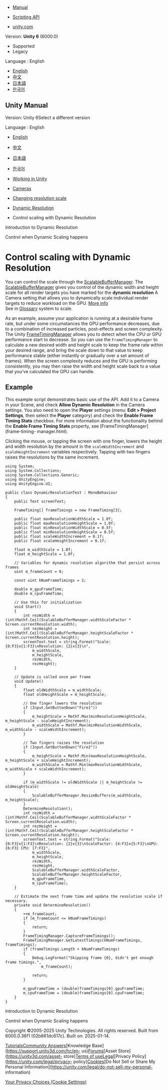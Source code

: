 [](https://docs.unity3d.com)

  * [Manual](../Manual/index.html)
  * [Scripting API](../ScriptReference/index.html)

  * [unity.com](https://unity.com/)

Version: **Unity 6** (6000.0)

  * Supported
  * Legacy

Language : English

  * [English](/Manual/DynamicResolution-control.html)
  * [中文](/cn/current/Manual/DynamicResolution-control.html)
  * [日本語](/ja/current/Manual/DynamicResolution-control.html)
  * [한국어](/kr/current/Manual/DynamicResolution-control.html)

[](https://docs.unity3d.com)

## Unity Manual

Version: Unity 6Select a different version

Language : English

  * [English](/Manual/DynamicResolution-control.html)
  * [中文](/cn/current/Manual/DynamicResolution-control.html)
  * [日本語](/ja/current/Manual/DynamicResolution-control.html)
  * [한국어](/kr/current/Manual/DynamicResolution-control.html)

  * [Working in Unity](working-in-unity.html)
  * [Cameras](Cameras.html)
  * [Changing resolution scale](resolution-scale.html)
  * [Dynamic Resolution](DynamicResolution-landing.html)
  * Control scaling with Dynamic Resolution

[](DynamicResolution-introduction.html)

Introduction to Dynamic Resolution

[](DynamicResolution-control-when-occurs.html)

Control when Dynamic Scaling happens

# Control scaling with Dynamic Resolution

You can control the scale through the
[ScalableBufferManager](../ScriptReference/ScalableBufferManager.html). The
[ScalableBufferManager](../ScriptReference/ScalableBufferManager.html) gives
you control of the dynamic width and height scale for all render targets you
have marked for the **dynamic resolution** A Camera setting that allows you to
dynamically scale individual render targets to reduce workload on the GPU.
[More info](DynamicResolution-landing.html)  
See in [Glossary](Glossary.html#dynamicresolution) system to scale.

As an example, assume your application is running at a desirable frame rate,
but under some circumstances the GPU performance decreases, due to a
combination of increased particles, post-effects and screen complexity. The
Unity [FrameTimingManager](../ScriptReference/FrameTimingManager.html) allows
you to detect when the CPU or GPU performance start to decrease. So you can
use the `FrameTimingManager` to calculate a new desired width and height scale
to keep the frame rate within your desired range, and bring the scale down to
that value to keep performance stable (either instantly or gradually over a
set amount of frames). When the screen complexity reduces and the GPU is
performing consistently, you may then raise the width and height scale back to
a value that you’ve calculated the GPU can handle.

## Example

This example script demonstrates basic use of the API. Add it to a Camera in
your Scene, and check **Allow Dynamic Resolution** in the Camera settings. You
also need to open the **Player** settings (menu: **Edit > Project Settings**,
then select the **Player** category) and check the **Enable Frame Timing
Stats** checkbox. For more information about the functionality behind the
**Enable Frame Timing Stats** property, see [FrameTimingManager](frame-timing-
manager.html).

Clicking the mouse, or tapping the screen with one finger, lowers the height
and width resolution by the amount in the `scaleWidthIncrement` and
`scaleHeightIncrement` variables respectively. Tapping with two fingers raises
the resolutions by the same increment.

    
    
    using System;
    using System.Collections;
    using System.Collections.Generic;
    using UnityEngine;
    using UnityEngine.UI;
    
    public class DynamicResolutionTest : MonoBehaviour
    {
        public Text screenText;
    
        FrameTiming[] frameTimings = new FrameTiming[3];
    
        public float maxResolutionWidthScale = 1.0f;
        public float maxResolutionHeightScale = 1.0f;
        public float minResolutionWidthScale = 0.5f;
        public float minResolutionHeightScale = 0.5f;
        public float scaleWidthIncrement = 0.1f;
        public float scaleHeightIncrement = 0.1f;
    
        float m_widthScale = 1.0f;
        float m_heightScale = 1.0f;
    
        // Variables for dynamic resolution algorithm that persist across frames
        uint m_frameCount = 0;
    
        const uint kNumFrameTimings = 2;
    
        double m_gpuFrameTime;
        double m_cpuFrameTime;
    
        // Use this for initialization
        void Start()
        {
            int rezWidth = (int)Mathf.Ceil(ScalableBufferManager.widthScaleFactor * Screen.currentResolution.width);
            int rezHeight = (int)Mathf.Ceil(ScalableBufferManager.heightScaleFactor * Screen.currentResolution.height);
            screenText.text = string.Format("Scale: {0:F3}x{1:F3}\nResolution: {2}x{3}\n",
                m_widthScale,
                m_heightScale,
                rezWidth,
                rezHeight);
        }
    
        // Update is called once per frame
        void Update()
        {
            float oldWidthScale = m_widthScale;
            float oldHeightScale = m_heightScale;
    
            // One finger lowers the resolution
            if (Input.GetButtonDown("Fire1"))
            {
                m_heightScale = Mathf.Max(minResolutionHeightScale, m_heightScale - scaleHeightIncrement);
                m_widthScale = Mathf.Max(minResolutionWidthScale, m_widthScale - scaleWidthIncrement);
            }
    
            // Two fingers raises the resolution
            if (Input.GetButtonDown("Fire2"))
            {
                m_heightScale = Mathf.Min(maxResolutionHeightScale, m_heightScale + scaleHeightIncrement);
                m_widthScale = Mathf.Min(maxResolutionWidthScale, m_widthScale + scaleWidthIncrement);
            }
    
            if (m_widthScale != oldWidthScale || m_heightScale != oldHeightScale)
            {
                ScalableBufferManager.ResizeBuffers(m_widthScale, m_heightScale);
            }
            DetermineResolution();
            int rezWidth = (int)Mathf.Ceil(ScalableBufferManager.widthScaleFactor * Screen.currentResolution.width);
            int rezHeight = (int)Mathf.Ceil(ScalableBufferManager.heightScaleFactor * Screen.currentResolution.height);
            screenText.text = string.Format("Scale: {0:F3}x{1:F3}\nResolution: {2}x{3}\nScaleFactor: {4:F3}x{5:F3}\nGPU: {6:F3} CPU: {7:F3}",
                m_widthScale,
                m_heightScale,
                rezWidth,
                rezHeight,
                ScalableBufferManager.widthScaleFactor,
                ScalableBufferManager.heightScaleFactor,
                m_gpuFrameTime,
                m_cpuFrameTime);
        }
    
        // Estimate the next frame time and update the resolution scale if necessary.
        private void DetermineResolution()
        {
            ++m_frameCount;
            if (m_frameCount <= kNumFrameTimings)
            {
                return;
            }
            FrameTimingManager.CaptureFrameTimings();
            FrameTimingManager.GetLatestTimings(kNumFrameTimings, frameTimings);
            if (frameTimings.Length < kNumFrameTimings)
            {
                Debug.LogFormat("Skipping frame {0}, didn't get enough frame timings.",
                    m_frameCount);
    
                return;
            }
    
            m_gpuFrameTime = (double)frameTimings[0].gpuFrameTime;
            m_cpuFrameTime = (double)frameTimings[0].cpuFrameTime;
        }
    }
    

[](DynamicResolution-introduction.html)

Introduction to Dynamic Resolution

[](DynamicResolution-control-when-occurs.html)

Control when Dynamic Scaling happens

Copyright ©2005-2025 Unity Technologies. All rights reserved. Built from
6000.0.36f1 (02b661dc617c). Built on: 2025-01-14.

[Tutorials](https://learn.unity.com/)[Community
Answers](https://answers.unity3d.com)[Knowledge
Base](https://support.unity3d.com/hc/en-
us)[Forums](https://forum.unity3d.com)[Asset Store](https://unity3d.com/asset-
store)[Terms of
use](https://docs.unity3d.com/Manual/TermsOfUse.html)[Legal](https://unity.com/legal)[Privacy
Policy](https://unity.com/legal/privacy-
policy)[Cookies](https://unity.com/legal/cookie-policy)[Do Not Sell or Share
My Personal Information](https://unity.com/legal/do-not-sell-my-personal-
information)

[Your Privacy Choices (Cookie Settings)](javascript:void\(0\);)

